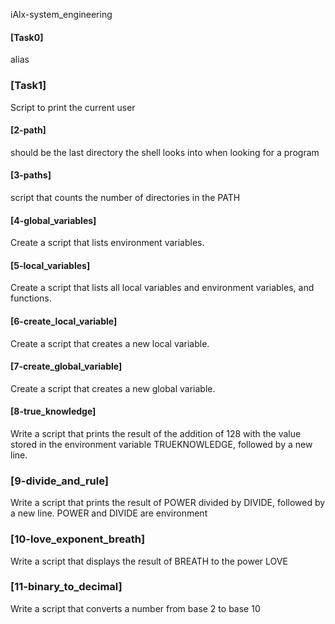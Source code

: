 iAlx-system_engineering
#### [Task0]
alias
### [Task1]
Script to print the current user
#### [2-path]
should be the last directory the shell looks into when looking for a program
#### [3-paths]
script that counts the number of directories in the PATH
#### [4-global_variables]
Create a script that lists environment variables.
#### [5-local_variables]
Create a script that lists all local variables and environment variables, and functions.
#### [6-create_local_variable]
Create a script that creates a new local variable.
#### [7-create_global_variable]
Create a script that creates a new global variable.
#### [8-true_knowledge]
Write a script that prints the result of the addition of 128 with the value stored in the environment variable TRUEKNOWLEDGE, followed by a new line.
### [9-divide_and_rule]
Write a script that prints the result of POWER divided by DIVIDE, followed by a new line.
POWER and DIVIDE are environment 
### [10-love_exponent_breath]
Write a script that displays the result of BREATH to the power LOVE
### [11-binary_to_decimal]
Write a script that converts a number from base 2 to base 10
